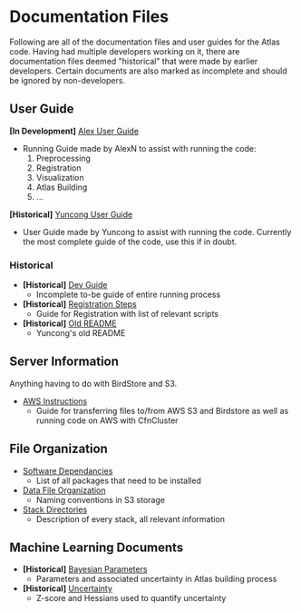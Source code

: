 # Documentation Files
 Following are all of the documentation files and user guides for the Atlas code. Having had multiple developers working on it, there are documentation files deemed "historical" that were made by earlier developers. Certain documents are also marked as incomplete and should be ignored by non-developers.

## User Guide
**[In Development]** [Alex User Guide](RunningFiles.md)
  - Running Guide made by AlexN to assist with running the code:
     1. Preprocessing
     2. Registration
     3. Visualization
     4. Atlas Building
     5. ...
     
**[Historical]** [Yuncong User Guide](User%20Manuals/UserGuide.md)
  - User Guide made by Yuncong to assist with running the code. Currently the most complete guide of the code, use this if in doubt.

### Historical
- **[Historical]** [Dev Guide](DeveloperGuide.md)
  - Incomplete to-be guide of entire running process
- **[Historical]** [Registration Steps](Analysis.md)
  - Guide for Registration with list of relevant scripts
- **[Historical]** [Old README](old_readme.md)
  - Yuncong's old README

## Server Information
Anything having to do with BirdStore and S3.
- [AWS Instructions](writeup/AWS_instruction.md)
  - Guide for transferring files to/from AWS S3 and Birdstore as well as running code on AWS with CfnCluster

## File Organization
- [Software Dependancies](dependancies.md)
  - List of all packages that need to be installed 
- [Data File Organization](writeup/S3_file_organization.md)
  - Naming conventions in S3 storage
- [Stack Directories](Brain_stack_directories.md)
  - Description of every stack, all relevant information

## Machine Learning Documents
- **[Historical]** [Bayesian Parameters](writeup/bayesian.md)
  - Parameters and associated uncertainty in Atlas building process
- **[Historical]** [Uncertainty](writeup/zscore_hessian.md)
  - Z-score and Hessians used to quantify uncertainty
